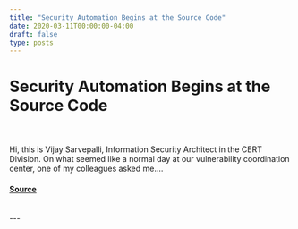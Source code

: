 ```yaml
---
title: "Security Automation Begins at the Source Code"
date: 2020-03-11T00:00:00-04:00
draft: false
type: posts
---
```

# Security Automation Begins at the Source Code

<br/>

<br/>
Hi, this is Vijay Sarvepalli, Information Security Architect in the CERT Division. On what seemed like a normal day at our vulnerability coordination center, one of my colleagues asked me....
<br/>


#### [Source](https://insights.sei.cmu.edu/blog/security-automation-begins-at-the-source-code/)

<br/>
---
